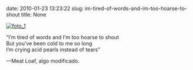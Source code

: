 date: 2010-01-23 13:23:22
slug: im-tired-of-words-and-im-too-hoarse-to-shout
title: None

[![foto_1][1]][1]

“I’m tired of words and I’m too hoarse to shout  
But you’ve been cold to me so long  
I’m crying acid pearls instead of tears”

—Meat Loaf, algo modificado.

[1]: file:///Users/jjdenis/jjdenis.github.com/static/2010-01-23-im-tired-of-words-and-im-too-hoarse-to-shout_foto1.jpg
